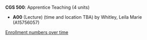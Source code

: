 **CGS 500**: Apprentice Teaching (4 units)

- **A00** (Lecture) (time and location TBA) by Whitley, Leila Marie (A15756057)

[Enrollment numbers over time](./CGS500.tsv)
